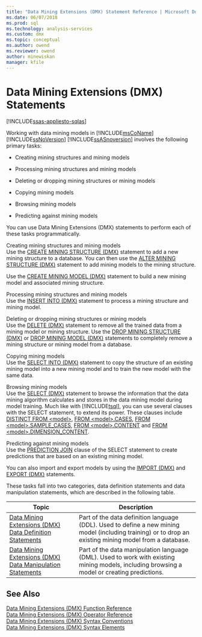 ```yaml
---
title: "Data Mining Extensions (DMX) Statement Reference | Microsoft Docs"
ms.date: 06/07/2018
ms.prod: sql
ms.technology: analysis-services
ms.custom: dmx
ms.topic: conceptual
ms.author: owend
ms.reviewer: owend
author: minewiskan
manager: kfile
---
```

# Data Mining Extensions (DMX) Statements
[!INCLUDE[ssas-appliesto-sqlas](../includes/ssas-appliesto-sqlas.md)]

  Working with data mining models in [!INCLUDE[msCoName](../includes/msconame-md.md)] [!INCLUDE[ssNoVersion](../includes/ssnoversion-md.md)] [!INCLUDE[ssASnoversion](../includes/ssasnoversion-md.md)] involves the following primary tasks:  
  
-   Creating mining structures and mining models  
  
-   Processing mining structures and mining models  
  
-   Deleting or dropping mining structures or mining models  
  
-   Copying mining models  
  
-   Browsing mining models  
  
-   Predicting against mining models  
  
 You can use Data Mining Extensions (DMX) statements to perform each of these tasks programmatically.  
  
 Creating mining structures and mining models  
 Use the [CREATE MINING STRUCTURE &#40;DMX&#41;](../dmx/create-mining-structure-dmx.md) statement to add a new mining structure to a database. You can then use the [ALTER MINING STRUCTURE &#40;DMX&#41;](../dmx/alter-mining-structure-dmx.md) statement to add mining models to the mining structure.  
  
 Use the [CREATE MINING MODEL &#40;DMX&#41;](../dmx/create-mining-model-dmx.md) statement to build a new mining model and associated mining structure.  
  
 Processing mining structures and mining models  
 Use the [INSERT INTO &#40;DMX&#41;](../dmx/insert-into-dmx.md) statement to process a mining structure and mining model.  
  
 Deleting or dropping mining structures or mining models  
 Use the [DELETE &#40;DMX&#41;](../dmx/delete-dmx.md) statement to remove all the trained data from a mining model or mining structure. Use the [DROP MINING STRUCTURE &#40;DMX&#41;](../dmx/drop-mining-structure-dmx.md) or [DROP MINING MODEL &#40;DMX&#41;](../dmx/drop-mining-model-dmx.md) statements to completely remove a mining structure or mining model from a database.  
  
 Copying mining models  
 Use the [SELECT INTO &#40;DMX&#41;](../dmx/select-into-dmx.md) statement to copy the structure of an existing mining model into a new mining model and to train the new model with the same data.  
  
 Browsing mining models  
 Use the [SELECT &#40;DMX&#41;](../dmx/select-dmx.md) statement to browse the information that the data mining algorithm calculates and stores in the data mining model during model training. Much like with [!INCLUDE[tsql](../includes/tsql-md.md)], you can use several clauses with the SELECT statement, to extend its power. These clauses include [DISTINCT FROM \<model>](../dmx/select-distinct-from-model-dmx.md), [FROM \<model>.CASES](../dmx/select-from-model-cases-dmx.md), [FROM \<model>.SAMPLE_CASES](../dmx/select-from-model-sample-cases-dmx.md), [FROM \<model>.CONTENT](../dmx/select-from-model-content-dmx.md) and [FROM \<model>.DIMENSION_CONTENT](../dmx/select-from-model-dimension-content-dmx.md).  
  
 Predicting against mining models  
 Use the [PREDICTION JOIN](../dmx/select-from-model-prediction-join-dmx.md) clause of the SELECT statement to create predictions that are based on an existing mining model.  
  
 You can also import and export models by using the [IMPORT &#40;DMX&#41;](../dmx/import-dmx.md) and [EXPORT &#40;DMX&#41;](../dmx/export-dmx.md) statements.  
  
 These tasks fall into two categories, data definition statements and data manipulation statements, which are described in the following table.  
  
|Topic|Description|  
|-----------|-----------------|  
|[Data Mining Extensions &#40;DMX&#41; Data Definition Statements](../dmx/dmx-statements-data-definition.md)|Part of the data definition language (DDL). Used to define a new mining model (including training) or to drop an existing mining model from a database.|  
|[Data Mining Extensions &#40;DMX&#41; Data Manipulation Statements](../dmx/dmx-statements-data-manipulation.md)|Part of the data manipulation language (DML). Used to work with existing mining models, including browsing a model or creating predictions.|  
  
## See Also  
 [Data Mining Extensions &#40;DMX&#41; Function Reference](../dmx/data-mining-extensions-dmx-function-reference.md)   
 [Data Mining Extensions &#40;DMX&#41; Operator Reference](../dmx/data-mining-extensions-dmx-operator-reference.md)   
 [Data Mining Extensions &#40;DMX&#41; Syntax Conventions](../dmx/data-mining-extensions-dmx-syntax-conventions.md)   
 [Data Mining Extensions &#40;DMX&#41; Syntax Elements](../dmx/data-mining-extensions-dmx-syntax-elements.md)  
  
  
